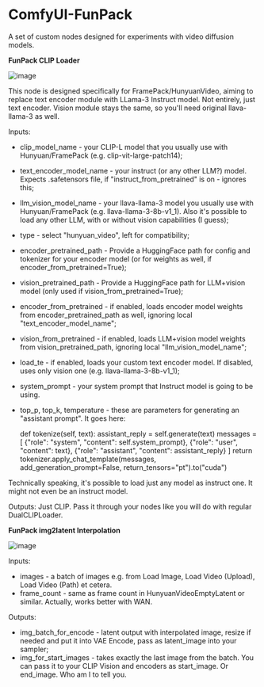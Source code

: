 # ComfyUI-FunPack
A set of custom nodes designed for experiments with video diffusion models.

**FunPack CLIP Loader**

![image](https://github.com/user-attachments/assets/667bb349-c9b8-44ae-b099-3776b310b353)


This node is designed specifically for FramePack/HunyuanVideo, aiming to replace text encoder module with LLama-3 Instruct model.
Not entirely, just text encoder. Vision module stays the same, so you'll need original llava-llama-3 as well.

Inputs:
- clip_model_name - your CLIP-L model that you usually use with Hunyuan/FramePack (e.g. clip-vit-large-patch14);
- text_encoder_model_name - your instruct (or any other LLM?) model. Expects .safetensors file, if "instruct_from_pretrained" is on - ignores this;
- llm_vision_model_name - your llava-llama-3 model you usually use with Hunyuan/FramePack (e.g. llava-llama-3-8b-v1_1). Also it's possible to load any other LLM, with or without vision capabilities (I guess);
- type - select "hunyuan_video", left for compatibility;
- encoder_pretrained_path - Provide a HuggingFace path for config and tokenizer for your encoder model (or for weights as well, if encoder_from_pretrained=True);
- vision_pretrained_path - Provide a HuggingFace path for LLM+vision model (only used if vision_from_pretrained=True);
- encoder_from_pretrained - if enabled, loads encoder model weights from encoder_pretrained_path as well, ignoring local "text_encoder_model_name";
- vision_from_pretrained - if enabled, loads LLM+vision model weights from vision_pretrained_path, ignoring local "llm_vision_model_name";
- load_te - if enabled, loads your custom text encoder model. If disabled, uses only vision one (e.g. llava-llama-3-8b-v1_1);
- system_prompt - your system prompt that Instruct model is going to be using.
- top_p, top_k, temperature - these are parameters for generating an "assistant prompt". It goes here:

    def tokenize(self, text):
                assistant_reply = self.generate(text)
                messages = [
                    {"role": "system", "content": self.system_prompt},
                    {"role": "user", "content": text},
                    {"role": "assistant", "content": assistant_reply}
                ]
                return tokenizer.apply_chat_template(messages, add_generation_prompt=False, return_tensors="pt").to("cuda")

Technically speaking, it's possible to load just any model as instruct one. It might not even be an instruct model.

Outputs:
Just CLIP. Pass it through your nodes like you will do with regular DualCLIPLoader.

**FunPack img2latent Interpolation**

![image](https://github.com/user-attachments/assets/1f84d00b-e835-4b0a-96da-e8fb9a1c1366)


Inputs:
 - images - a batch of images e.g. from Load Image, Load Video (Upload), Load Video (Path) et cetera.
 - frame_count - same as frame count in HunyuanVideoEmptyLatent or similar. Actually, works better with WAN.

Outputs:
- img_batch_for_encode - latent output with interpolated image, resize if needed and put it into VAE Encode, pass as latent_image into your sampler;
- img_for_start_images - takes exactly the last image from the batch. You can pass it to your CLIP Vision and encoders as start_image. Or end_image. Who am I to tell you.
